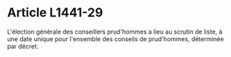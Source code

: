 # Article L1441-29

L'élection générale des conseillers prud'hommes a lieu au scrutin de liste, à une date unique pour l'ensemble des conseils de prud'hommes, déterminée par décret.